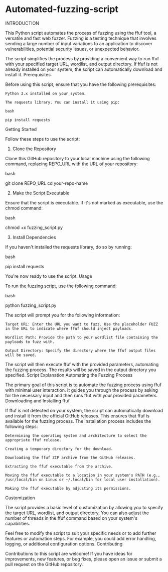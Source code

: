 # Automated-fuzzing-script
INTRODUCTION

This Python script automates the process of fuzzing using the ffuf tool, a versatile and fast web fuzzer. Fuzzing is a testing technique that involves sending a large number of input variations to an application to discover vulnerabilities, potential security issues, or unexpected behavior.

The script simplifies the process by providing a convenient way to run ffuf with your specified target URL, wordlist, and output directory. If ffuf is not already installed on your system, the script can automatically download and install it.
Prerequisites

Before using this script, ensure that you have the following prerequisites:

    Python 3.x installed on your system.

    The requests library. You can install it using pip:

    bash

    pip install requests

Getting Started

Follow these steps to use the script:
1. Clone the Repository

Clone this GitHub repository to your local machine using the following command, replacing REPO_URL with the URL of your repository:

bash

git clone REPO_URL
cd your-repo-name

2. Make the Script Executable

Ensure that the script is executable. If it's not marked as executable, use the chmod command:

bash

chmod +x fuzzing_script.py

3. Install Dependencies

If you haven't installed the requests library, do so by running:

bash

pip install requests

You're now ready to use the script.
Usage

To run the fuzzing script, use the following command:

bash

python fuzzing_script.py

The script will prompt you for the following information:

    Target URL: Enter the URL you want to fuzz. Use the placeholder FUZZ in the URL to indicate where ffuf should inject payloads.

    Wordlist Path: Provide the path to your wordlist file containing the payloads to fuzz with.

    Output Directory: Specify the directory where the ffuf output files will be saved.

The script will then execute ffuf with the provided parameters, automating the fuzzing process. The results will be saved in the output directory you specified.
Script Explanation
Automating the Fuzzing Process

The primary goal of this script is to automate the fuzzing process using ffuf with minimal user interaction. It guides you through the process by asking for the necessary input and then runs ffuf with your provided parameters.
Downloading and Installing ffuf

If ffuf is not detected on your system, the script can automatically download and install it from the official GitHub releases. This ensures that ffuf is available for the fuzzing process. The installation process includes the following steps:

    Determining the operating system and architecture to select the appropriate ffuf release.

    Creating a temporary directory for the download.

    Downloading the ffuf ZIP archive from the GitHub releases.

    Extracting the ffuf executable from the archive.

    Moving the ffuf executable to a location in your system's PATH (e.g., /usr/local/bin on Linux or ~/.local/bin for local user installation).

    Making the ffuf executable by adjusting its permissions.

Customization

The script provides a basic level of customization by allowing you to specify the target URL, wordlist, and output directory. You can also adjust the number of threads in the ffuf command based on your system's capabilities.

Feel free to modify the script to suit your specific needs or to add further features or automation steps. For example, you could add error handling, logging, or additional configuration options.
Contributing

Contributions to this script are welcome! If you have ideas for improvements, new features, or bug fixes, please open an issue or submit a pull request on the GitHub repository.
